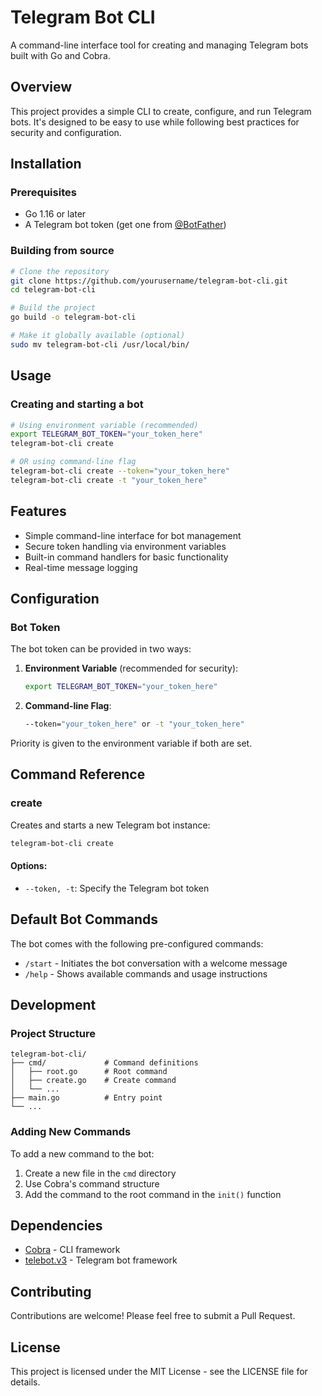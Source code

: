 # Telegram Bot CLI

A command-line interface tool for creating and managing Telegram bots built with Go and Cobra.

## Overview

This project provides a simple CLI to create, configure, and run Telegram bots. It's designed to be easy to use while following best practices for security and configuration.

## Installation

### Prerequisites

- Go 1.16 or later
- A Telegram bot token (get one from [@BotFather](https://t.me/BotFather))

### Building from source

```bash
# Clone the repository
git clone https://github.com/yourusername/telegram-bot-cli.git
cd telegram-bot-cli

# Build the project
go build -o telegram-bot-cli

# Make it globally available (optional)
sudo mv telegram-bot-cli /usr/local/bin/
```

## Usage

### Creating and starting a bot

```bash
# Using environment variable (recommended)
export TELEGRAM_BOT_TOKEN="your_token_here"
telegram-bot-cli create

# OR using command-line flag
telegram-bot-cli create --token="your_token_here"
telegram-bot-cli create -t "your_token_here"
```

## Features

- Simple command-line interface for bot management
- Secure token handling via environment variables
- Built-in command handlers for basic functionality
- Real-time message logging

## Configuration

### Bot Token

The bot token can be provided in two ways:

1. **Environment Variable** (recommended for security):
   ```bash
   export TELEGRAM_BOT_TOKEN="your_token_here"
   ```

2. **Command-line Flag**:
   ```bash
   --token="your_token_here" or -t "your_token_here"
   ```

Priority is given to the environment variable if both are set.

## Command Reference

### create

Creates and starts a new Telegram bot instance:

```bash
telegram-bot-cli create
```

#### Options:
- `--token, -t`: Specify the Telegram bot token

## Default Bot Commands

The bot comes with the following pre-configured commands:

- `/start` - Initiates the bot conversation with a welcome message
- `/help` - Shows available commands and usage instructions

## Development

### Project Structure

```
telegram-bot-cli/
├── cmd/             # Command definitions
│   ├── root.go      # Root command
│   ├── create.go    # Create command
│   └── ...
├── main.go          # Entry point
└── ...
```

### Adding New Commands

To add a new command to the bot:

1. Create a new file in the `cmd` directory
2. Use Cobra's command structure
3. Add the command to the root command in the `init()` function

## Dependencies

- [Cobra](https://github.com/spf13/cobra) - CLI framework
- [telebot.v3](https://github.com/tucnak/telebot) - Telegram bot framework

## Contributing

Contributions are welcome! Please feel free to submit a Pull Request.

## License

This project is licensed under the MIT License - see the LICENSE file for details.
